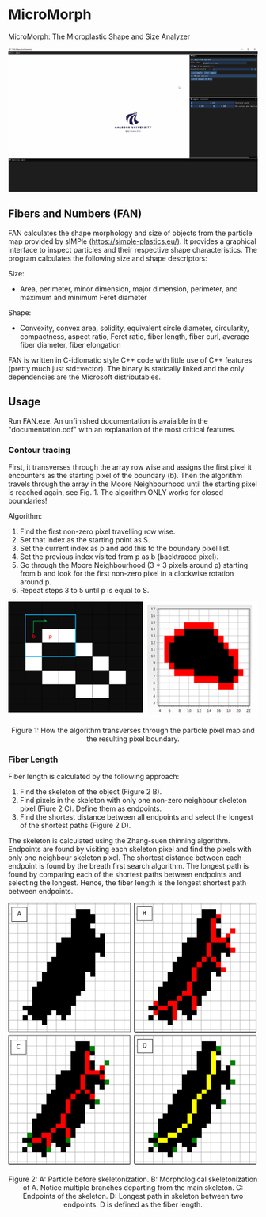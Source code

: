 # MicroMorph

MicroMorph: The Microplastic Shape and Size Analyzer

![](microMorph.gif)

## Fibers and Numbers (FAN)

FAN calculates the shape morphology and size of objects from the particle map provided by sIMPle (https://simple-plastics.eu/). It provides a graphical interface to inspect particles and their respective shape characteristics. The program calculates the following size and shape descriptors:

Size:
* Area, perimeter, minor dimension, major dimension, perimeter, and maximum and minimum Feret diameter

Shape:
* Convexity, convex area, solidity, equivalent circle diameter, circularity, compactness, aspect ratio, Feret ratio, fiber length, fiber curl, average fiber diameter, fiber elongation

FAN is written in C-idiomatic style C++ code with little use of C++ features (pretty much just std::vector). The binary is statically linked and the only dependencies are the Microsoft distributables.


## Usage

Run FAN.exe. An unfinished documentation is avaialble in the "documentation.odf" with an explanation of the most critical features. 


### Contour tracing

First, it transverses through the array row wise and assigns the first pixel it encounters as the starting pixel of the boundary (b). Then the algorithm travels through the array in the Moore Neighbourhood until the starting pixel is reached again, see Fig. 1. The algorithm ONLY works for closed boundaries!

Algorithm:
1. Find the first non-zero pixel travelling row wise.
2. Set that index as the starting point as S.
3. Set the current index as p and add this to the boundary pixel list.
4. Set the previous index visited from p as b (backtraced pixel).
5. Go through the Moore Neighbourhood (3 * 3 pixels around p) starting from b and look for the first non-zero pixel in a clockwise rotation around p.
6. Repeat steps 3 to 5 until p is equal to S.

<p align="center">
<img src="fig01.png">
<figcaption align = "center">Figure 1: How the algorithm transverses through the particle pixel map and the resulting pixel boundary.</figcaption>
</p>

### Fiber Length

Fiber length is calculated by the following approach:

1.	Find the skeleton of the object (Figure 2 B).
2.	Find pixels in the skeleton with only one non-zero neighbour skeleton pixel (Fiure 2 C). Define them as endpoints.
3.	Find the shortest distance between all endpoints and select the longest of the shortest paths (Figure 2 D).

The skeleton is calculated using the Zhang-suen thinning algorithm. Endpoints are found by visiting each skeleton pixel and find the pixels with only one neighbour skeleton pixel. The shortest distance between each endpoint is found by the breath first search algorithm. The longest path is found by comparing each of the shortest paths between endpoints and selecting the longest. Hence, the fiber length is the longest shortest path between endpoints.

<p align="center">
<img src="fig02.png">
<figcaption align = "center">Figure 2: A: Particle before skeletonization. B: Morphological skeletonization of A. Notice multiple branches departing from the main skeleton. C: Endpoints of the skeleton. D: Longest path in skeleton between two endpoints. D is defined as the fiber length.</figcaption>
</p>







